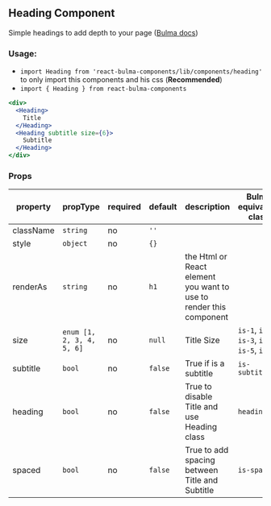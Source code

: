 ## Heading Component

Simple headings to add depth to your page ([Bulma docs](https://bulma.io/documentation/elements/title/))


### Usage:

- `import Heading from 'react-bulma-components/lib/components/heading'` to only import this components and his css (**Recommended**)
- `import { Heading } from react-bulma-components`

```jsx
<div>
  <Heading>
    Title
  </Heading>
  <Heading subtitle size={6}>
    Subtitle
  </Heading>
</div>
```

### Props

|property|propType|required|default|description|Bulma equivalent class|
|--- |--- |--- |--- |--- |--- |
|className|`string`|no|`''`|||
|style|`object`|no|`{}`|||
|renderAs|`string`|no|`h1`|the Html or React element you want to use to render this component||
|size|`enum [1, 2, 3, 4, 5, 6]`|no|`null`|Title Size|`is-1`, `is-2`, `is-3`, `is-4`, `is-5`, `is-6`|
|subtitle|`bool`|no|`false`|True if is a subtitle|`is-subtitle`|
|heading|`bool`|no|`false`|True to disable Title and use Heading class|`heading`|
|spaced|`bool`|no|`false`|True to add spacing between Title and Subtitle|`is-spaced`|
